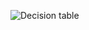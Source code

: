 
![Decision table](https://github.com/BilanDaria/Testing-portfolio/assets/131748468/7bf788da-f567-4756-8235-f9f06b7a37a5)
